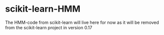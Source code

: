 scikit-learn-HMM
================

The HMM-code from scikit-learn will live here for now as it will be removed from the scikit-learn project in version 0.17
